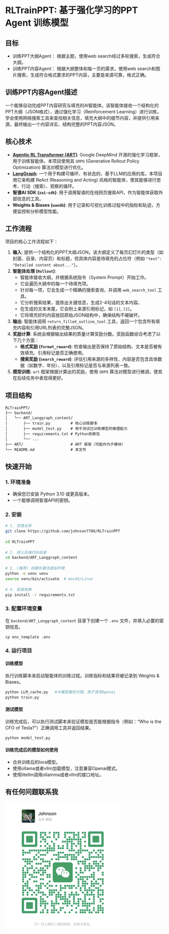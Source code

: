 # RLTrainPPT: 基于强化学习的PPT Agent 训练模型

## 目标
- 训练PPT大纲Agent： 根据主题，使用web search经过多轮搜索，生成符合大纲。
- 训练PPT内容Agent： 根据大纲整体和每一页的需求，使用web search和图片搜索，生成符合格式要求的PPT内容，主要是来源可靠，格式正确。

## 训练PPT内容Agent描述
一个能够自动完成PPT内容研究与填充的AI智能体。该智能体接收一个结构化的PPT大纲（JSON格式），通过强化学习（Reinforcement Learning）进行训练，学会使用网络搜索工具来查找相关信息，填充大纲中的细节内容，并提供引用来源，最终输出一个内容详实、结构完整的PPT内容JSON。

## 核心技术

- **[Agentic RL Transformer (ART)](https://github.com/google-deepmind/art)**: Google DeepMind 开源的强化学习框架，用于训练智能体。本项目使用其 `GRPO` (Generative Rollout Policy Optimization) 算法对模型进行优化。
- **[LangGraph](https://github.com/langchain-ai/langgraph)**: 一个用于构建可循环、有状态的、基于LLM的应用的库。本项目用它来构建 ReAct (Reasoning and Acting) 风格的智能体，使其能够进行思考、行动（搜索）、观察的循环。
- **智谱AI SDK (`zai-sdk`)**: 用于调用智谱的在线网页搜索API，作为智能体获取外部信息的工具。
- **Weights & Biases (`wandb`)**: 用于记录和可视化训练过程中的指标和轨迹，方便监控和分析模型性能。

## 工作流程

项目的核心工作流程如下：

1.  **输入**: 提供一个结构化的PPT大纲JSON。该大纲定义了每页幻灯片的类型（如封面、目录、内容页）和标题，但具体内容是待填充的占位符（例如 `"text": "Detailed content about..."`）。
2.  **智能体处理 (`Rollout`)**:
    -   智能体接收大纲，并根据系统指令（System Prompt）开始工作。
    -   它会遍历大纲中的每一个待填充项。
    -   针对每一项，它会生成一个精确的搜索查询，并调用 `web_search_tool` 工具。
    -   它分析搜索结果，提炼出关键信息，生成2-4句话的文本内容。
    -   在生成的文本末尾，它会附上来源引用标记，如 `[1]`, `[2]`。
    -   它将填充好的内容放回原始JSON结构中，确保结构不被破坏。
3.  **输出**: 智能体调用 `return_filled_outline_tool` 工具，返回一个包含所有填充内容和引用URL列表的完整JSON。
4.  **奖励计算**: 系统会根据输出结果的质量计算奖励分数。奖励函数综合考虑了以下几个方面：
    -   **格式奖励 (`format_reward`)**: 检查输出是否保持了原始结构、文本是否被有效填充、引用标记是否正确使用。
    -   **搜索奖励 (`search_reward`)**: 评估引用来源的多样性、内容是否包含具体数据（如数字、年份）、以及引用标记是否与来源列表一致。
5.  **模型训练**: `art` 框架根据计算出的奖励，使用 `GRPO` 算法对模型进行微调，使其在后续任务中表现得更好。

## 项目结构

```
RLTrainPPT/
├── backend/
│   └── ART_Langgraph_content/
│       ├── train.py         # 核心训练脚本
│       ├── model_test.py    # 用于测试已训练模型的推理能力
│       ├── requirements.txt # Python依赖包
│       └── ...
├── ART/                     # ART 框架（可能作为子模块）
└── README.md                # 本文件
```

## 快速开始

### 1. 环境准备

-   确保您已安装 Python 3.10 或更高版本。
-   一个能够调用智谱API的密钥。

### 2. 安装

```bash
# 1. 克隆仓库
git clone https://github.com/johnson7788/RLTrainPPT

cd RLTrainPPT

# 2. 进入后端代码目录
cd backend/ART_Langgraph_content

# 3. (推荐) 创建并激活虚拟环境
python -m venv venv
source venv/bin/activate  # macOS/Linux

# 4. 安装依赖
pip install -r requirements.txt
```

### 3. 配置环境变量

在 `backend/ART_Langgraph_content` 目录下创建一个 `.env` 文件，并填入必要的密钥信息。
```
cp env_template .env
```

### 4. 运行项目

#### 训练模型

执行训练脚本来启动智能体的训练过程。训练指标和结果将被记录到 Weights & Biases。

```bash
python LLM_cache.py   #大模型缓存代理，用于请求Openai
python train.py
```

#### 测试模型

训练完成后，可以执行测试脚本来验证模型是否能根据指令（例如：“Who is the CFO of Tesla?”）正确调用工具并返回结果。

```bash
python model_test.py
```

#### 训练完成后的模型如何使用
- 合并训练后的lora模型。
- 使用ollama或者vllm加载模型，注意兼容Openai模式。
- 使用litellm调用ollamma或者vllm的接口地址。

## 有任何问题联系我
![weichat.png](doc/weichat.png)
